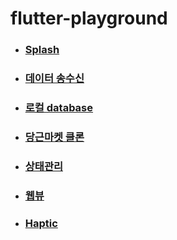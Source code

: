 # flutter-playground

- ### [Splash](./splash)
- ### [데이터 송수신](./network_helper)
- ### [로컬 database](./local_database)
- ### [당근마켓 클론](https://github.com/praconfi/carrot_clone)
- ### [상태관리](./provider_example)
- ### [웹뷰](./web_view)
- ### [Haptic](./haptic)


